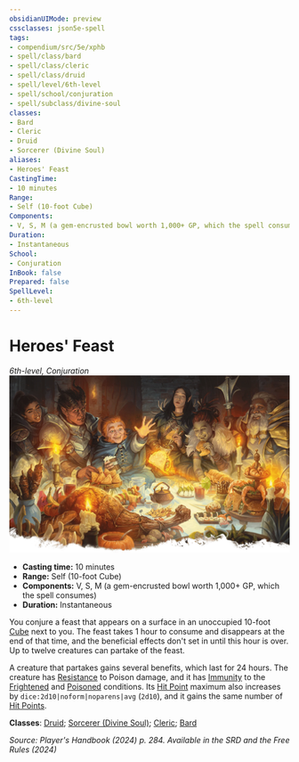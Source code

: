 ```yaml
---
obsidianUIMode: preview
cssclasses: json5e-spell
tags:
- compendium/src/5e/xphb
- spell/class/bard
- spell/class/cleric
- spell/class/druid
- spell/level/6th-level
- spell/school/conjuration
- spell/subclass/divine-soul
classes:
- Bard
- Cleric
- Druid
- Sorcerer (Divine Soul)
aliases:
- Heroes' Feast
CastingTime: 
- 10 minutes
Range:
- Self (10-foot Cube)
Components:
- V, S, M (a gem-encrusted bowl worth 1,000+ GP, which the spell consumes)
Duration:
- Instantaneous
School:
- Conjuration
InBook: false
Prepared: false
SpellLevel:
- 6th-level
---
```

# Heroes' Feast
*6th-level, Conjuration*  
![](/3-Mechanics/CLI/spells/img/heroes-feast.webp#right)

- **Casting time:** 10 minutes
- **Range:** Self (10-foot Cube)
- **Components:** V, S, M (a gem-encrusted bowl worth 1,000+ GP, which the spell consumes)
- **Duration:** Instantaneous

You conjure a feast that appears on a surface in an unoccupied 10-foot [Cube](/3-Mechanics/CLI/variant-rules/cube-area-of-effect-xphb.md) next to you. The feast takes 1 hour to consume and disappears at the end of that time, and the beneficial effects don't set in until this hour is over. Up to twelve creatures can partake of the feast.

A creature that partakes gains several benefits, which last for 24 hours. The creature has [Resistance](/3-Mechanics/CLI/variant-rules/resistance-xphb.md) to Poison damage, and it has [Immunity](/3-Mechanics/CLI/variant-rules/immunity-xphb.md) to the [Frightened](conditions.md#Frightened) and [Poisoned](conditions.md#Poisoned) conditions. Its [Hit Point](/3-Mechanics/CLI/variant-rules/hit-points-xphb.md) maximum also increases by `dice:2d10|noform|noparens|avg` (`2d10`), and it gains the same number of [Hit Points](/3-Mechanics/CLI/variant-rules/hit-points-xphb.md).

**Classes**: [Druid](/3-Mechanics/CLI/lists/list-spells-classes-druid.md); [Sorcerer (Divine Soul)](/3-Mechanics/CLI/lists/list-spells-classes-divine-soul-xge.md "subclass=XGE;class=XPHB"); [Cleric](/3-Mechanics/CLI/lists/list-spells-classes-cleric.md); [Bard](/3-Mechanics/CLI/lists/list-spells-classes-bard.md)

*Source: Player's Handbook (2024) p. 284. Available in the <span title='Systems Reference Document (5.2)'>SRD</span> and the Free Rules (2024)*
